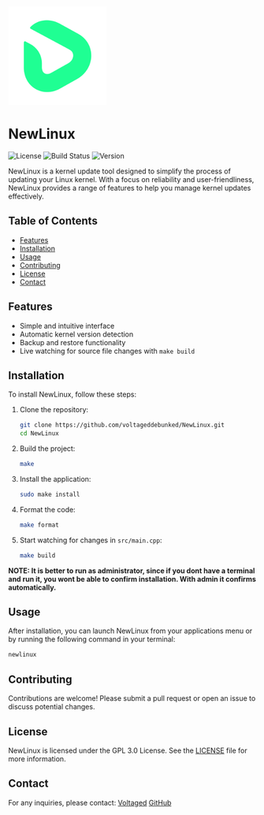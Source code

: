 ![Logo](assets/newlinux-rounded-small.png)
# NewLinux

![License](https://img.shields.io/badge/license-GPL%203.0-blue.svg)
![Build Status](https://img.shields.io/badge/build-passing-brightgreen.svg)
![Version](https://img.shields.io/badge/version-1.0.0-orange.svg)

NewLinux is a kernel update tool designed to simplify the process of updating your Linux kernel. With a focus on reliability and user-friendliness, NewLinux provides a range of features to help you manage kernel updates effectively.

## Table of Contents

- [Features](#features)
- [Installation](#installation)
- [Usage](#usage)
- [Contributing](#contributing)
- [License](#license)
- [Contact](#contact)

## Features

- Simple and intuitive interface
- Automatic kernel version detection
- Backup and restore functionality
- Live watching for source file changes with `make build`

## Installation

To install NewLinux, follow these steps:

1. Clone the repository:

   ```bash
   git clone https://github.com/voltageddebunked/NewLinux.git
   cd NewLinux
   ```

2. Build the project:

   ```bash
   make
   ```

3. Install the application:

   ```bash
   sudo make install
   ```

4. Format the code:

   ```bash
   make format
   ```

5. Start watching for changes in `src/main.cpp`:

   ```bash
   make build
   ```

**NOTE: It is better to run as administrator, since if you dont have a terminal and run it, you wont be able to confirm installation. With admin it confirms automatically.**

## Usage

After installation, you can launch NewLinux from your applications menu or by running the following command in your terminal:

```bash
newlinux
```

## Contributing

Contributions are welcome! Please submit a pull request or open an issue to discuss potential changes.

## License

NewLinux is licensed under the GPL 3.0 License. See the [LICENSE](LICENSE) file for more information.

## Contact

For any inquiries, please contact:
[Voltaged](mailto:rusindanilo@gmail.com)
[GitHub](https://github.com/voltageddebunked)
